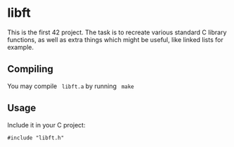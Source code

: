 # libft
This is the first 42 project. The task is to recreate various standard C library functions, as well as extra things which might be useful, like linked lists for example.

## Compiling
You may compile ``` libft.a``` by running ``` make```
## Usage
Include it in your C project:
```
#include "libft.h"
```
